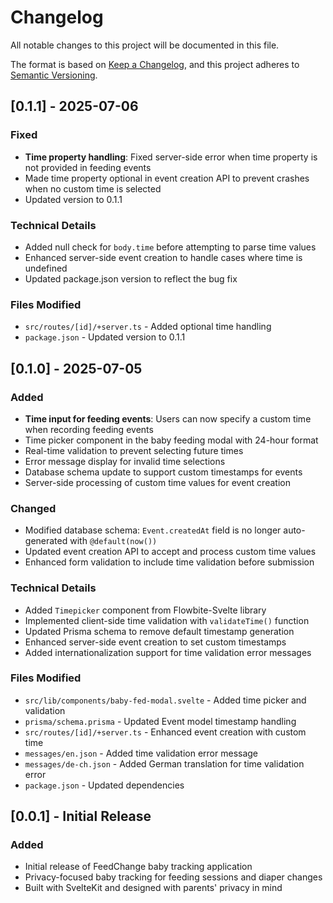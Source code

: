 # Changelog

All notable changes to this project will be documented in this file.

The format is based on [Keep a Changelog](https://keepachangelog.com/en/1.0.0/),
and this project adheres to [Semantic Versioning](https://semver.org/spec/v2.0.0.html).

## [0.1.1] - 2025-07-06

### Fixed

- **Time property handling**: Fixed server-side error when time property is not provided in feeding events
- Made time property optional in event creation API to prevent crashes when no custom time is selected
- Updated version to 0.1.1

### Technical Details

- Added null check for `body.time` before attempting to parse time values
- Enhanced server-side event creation to handle cases where time is undefined
- Updated package.json version to reflect the bug fix

### Files Modified

- `src/routes/[id]/+server.ts` - Added optional time handling
- `package.json` - Updated version to 0.1.1

## [0.1.0] - 2025-07-05

### Added

- **Time input for feeding events**: Users can now specify a custom time when recording feeding events
- Time picker component in the baby feeding modal with 24-hour format
- Real-time validation to prevent selecting future times
- Error message display for invalid time selections
- Database schema update to support custom timestamps for events
- Server-side processing of custom time values for event creation

### Changed

- Modified database schema: `Event.createdAt` field is no longer auto-generated with `@default(now())`
- Updated event creation API to accept and process custom time values
- Enhanced form validation to include time validation before submission

### Technical Details

- Added `Timepicker` component from Flowbite-Svelte library
- Implemented client-side time validation with `validateTime()` function
- Updated Prisma schema to remove default timestamp generation
- Enhanced server-side event creation to set custom timestamps
- Added internationalization support for time validation error messages

### Files Modified

- `src/lib/components/baby-fed-modal.svelte` - Added time picker and validation
- `prisma/schema.prisma` - Updated Event model timestamp handling
- `src/routes/[id]/+server.ts` - Enhanced event creation with custom time
- `messages/en.json` - Added time validation error message
- `messages/de-ch.json` - Added German translation for time validation error
- `package.json` - Updated dependencies

## [0.0.1] - Initial Release

### Added

- Initial release of FeedChange baby tracking application
- Privacy-focused baby tracking for feeding sessions and diaper changes
- Built with SvelteKit and designed with parents' privacy in mind
